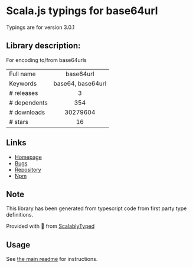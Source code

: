 
# Scala.js typings for base64url

Typings are for version 3.0.1

## Library description:
For encoding to/from base64urls

|                    |                 |
| ------------------ | :-------------: |
| Full name          | base64url |
| Keywords           | base64, base64url |
| # releases         | 3 |
| # dependents       | 354 |
| # downloads        | 30279604 |
| # stars            | 16 |

## Links
- [Homepage](https://github.com/brianloveswords/base64url#readme)
- [Bugs](https://github.com/brianloveswords/base64url/issues)
- [Repository](https://github.com/brianloveswords/base64url)
- [Npm](https://www.npmjs.com/package/base64url)
    


## Note
This library has been generated from typescript code from first party type definitions.

Provided with :purple_heart: from [ScalablyTyped](https://github.com/oyvindberg/ScalablyTyped)

## Usage
See [the main readme](../../readme.md) for instructions.


